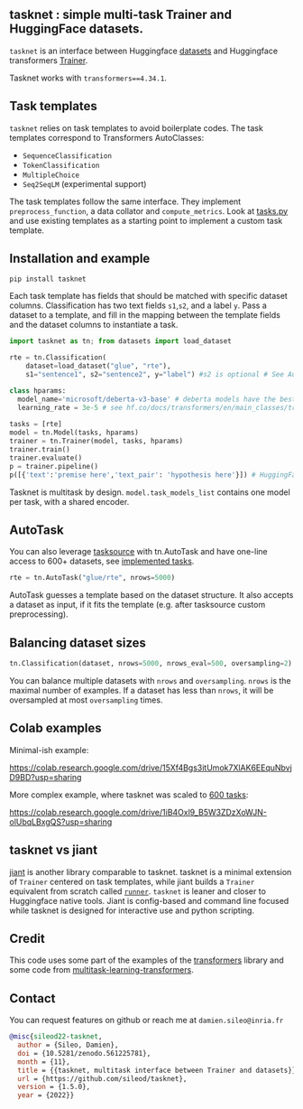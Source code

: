 ## tasknet : simple multi-task Trainer and HuggingFace datasets. 
`tasknet` is an interface between Huggingface [datasets](https://huggingface.co/datasets) and Huggingface transformers [Trainer](https://huggingface.co/docs/transformers/main_classes/trainer).

Tasknet works with `transformers==4.34.1`.

## Task templates
`tasknet` relies on task templates to avoid boilerplate codes. The task templates correspond to Transformers AutoClasses:
- `SequenceClassification` 
- `TokenClassification`
- `MultipleChoice`
- `Seq2SeqLM` (experimental support)

The task templates follow the same interface. They implement `preprocess_function`, a data collator and `compute_metrics`.
Look at [tasks.py](https://github.com/sileod/tasknet/blob/main/src/tasknet/tasks.py) and use existing templates as a starting point to implement a custom task template.

## Installation and example

`pip install tasknet`

Each task template has fields that should be matched with specific dataset columns. Classification has two text fields `s1`,`s2`, and a label `y`. Pass a dataset to a template, and fill in the mapping between the template fields and the dataset columns to instantiate a task. 
```py
import tasknet as tn; from datasets import load_dataset

rte = tn.Classification(
    dataset=load_dataset("glue", "rte"),
    s1="sentence1", s2="sentence2", y="label") #s2 is optional # See AutoTask for shorter code

class hparams:
  model_name='microsoft/deberta-v3-base' # deberta models have the best results (and tasknet support)
  learning_rate = 3e-5 # see hf.co/docs/transformers/en/main_classes/trainer#transformers.TrainingArguments
 
tasks = [rte]
model = tn.Model(tasks, hparams)
trainer = tn.Trainer(model, tasks, hparams)
trainer.train()
trainer.evaluate()
p = trainer.pipeline()
p([{'text':'premise here','text_pair': 'hypothesis here'}]) # HuggingFace pipeline for inference
```
Tasknet is multitask by design. `model.task_models_list` contains one model per task, with a shared encoder.

## AutoTask
You can also leverage [tasksource](https://github.com/sileod/tasksource/) with tn.AutoTask and have one-line access to 600+ datasets, see [implemented tasks](https://github.com/sileod/tasksource/blob/main/README.md).
```py
rte = tn.AutoTask("glue/rte", nrows=5000)
```
AutoTask guesses a template based on the dataset structure. It also accepts a dataset as input, if it fits the template (e.g. after tasksource custom preprocessing).

## Balancing dataset sizes 
```py
tn.Classification(dataset, nrows=5000, nrows_eval=500, oversampling=2)
```
You can balance multiple datasets with `nrows` and `oversampling`. `nrows` is the maximal number of examples. If a dataset has less than `nrows`, it will be oversampled at most `oversampling` times.


## Colab examples
Minimal-ish example:

https://colab.research.google.com/drive/15Xf4Bgs3itUmok7XlAK6EEquNbvjD9BD?usp=sharing

More complex example, where tasknet was scaled to [600 tasks](https://huggingface.co/sileod/deberta-v3-base-tasksource-nli):

https://colab.research.google.com/drive/1iB4Oxl9_B5W3ZDzXoWJN-olUbqLBxgQS?usp=sharing

## tasknet vs jiant
[jiant](https://github.com/nyu-mll/jiant/) is another library comparable to tasknet.  tasknet is a minimal extension of `Trainer` centered on task templates, while jiant builds a `Trainer` equivalent from scratch called [`runner`](https://github.com/nyu-mll/jiant/blob/master/jiant/proj/main/runner.py).
`tasknet` is leaner and closer to Huggingface native tools. Jiant is config-based and command line focused while tasknet is designed for interactive use and python scripting.

## Credit

This code uses some part of the examples of the [transformers](https://github.com/huggingface/transformers/tree/main/src/transformers) library and some code from 
[multitask-learning-transformers](https://github.com/shahrukhx01/multitask-learning-transformers).

## Contact
You can request features on github or reach me at `damien.sileo@inria.fr`
```bib
@misc{sileod22-tasknet,
  author = {Sileo, Damien},
  doi = {10.5281/zenodo.561225781},
  month = {11},
  title = {{tasknet, multitask interface between Trainer and datasets}},
  url = {https://github.com/sileod/tasknet},
  version = {1.5.0},
  year = {2022}}
```
